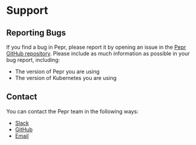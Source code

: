 # Support

## Reporting Bugs

If you find a bug in Pepr, please report it by opening an issue in the [Pepr GitHub repository](https://github.com/defenseunicorns/pepr/issues). Please include as much information as possible in your bug report, including:

* The version of Pepr you are using
* The version of Kubernetes you are using

## Contact

You can contact the Pepr team in the following ways:

* [Slack](https://kubernetes.slack.com/archives/C06DGH40UCB)
* [GitHub](https://github.com/defenseunicorns/pepr)
* [Email](mailto:pepr@defenseunicorns.com)
